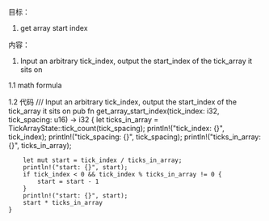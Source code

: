 目标：
1. get array start index 


内容：
1. Input an arbitrary tick_index, output the start_index of the tick_array it sits on

1.1 math formula 


1.2 代码
    /// Input an arbitrary tick_index, output the start_index of the tick_array it sits on
    pub fn get_array_start_index(tick_index: i32, tick_spacing: u16) -> i32 {
        let ticks_in_array = TickArrayState::tick_count(tick_spacing);
        println!("tick_index: {}", tick_index);
        println!("tick_spacing: {}", tick_spacing);
        println!("ticks_in_array: {}", ticks_in_array);

        let mut start = tick_index / ticks_in_array;
        println!("start: {}", start);
        if tick_index < 0 && tick_index % ticks_in_array != 0 {
            start = start - 1
        }
        println!("start: {}", start);
        start * ticks_in_array
    }